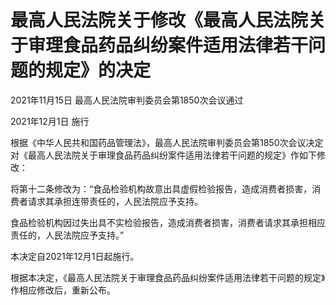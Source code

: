 # 最高人民法院关于修改《最高人民法院关于审理食品药品纠纷案件适用法律若干问题的规定》的决定

2021年11月15日 最高人民法院审判委员会第1850次会议通过

2021年12月1日 施行

<!-- INFO END -->

根据《中华人民共和国药品管理法》，最高人民法院审判委员会第1850次会议决定对《最高人民法院关于审理食品药品纠纷案件适用法律若干问题的规定》作如下修改：

将第十二条修改为：“食品检验机构故意出具虚假检验报告，造成消费者损害，消费者请求其承担连带责任的，人民法院应予支持。

食品检验机构因过失出具不实检验报告，造成消费者损害，消费者请求其承担相应责任的，人民法院应予支持。”

本决定自2021年12月1日起施行。

根据本决定，《最高人民法院关于审理食品药品纠纷案件适用法律若干问题的规定》作相应修改后，重新公布。